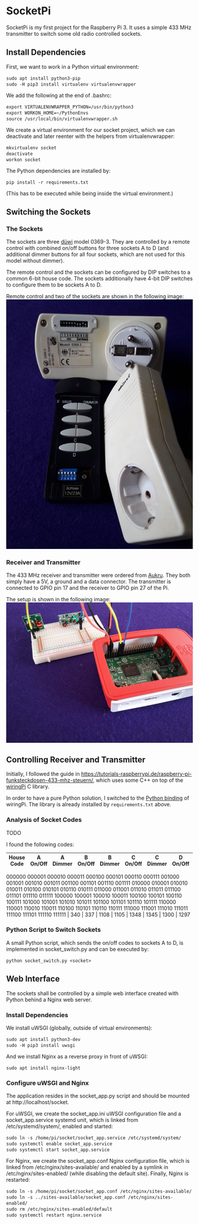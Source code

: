 # SocketPi
SocketPi is my first project for the Raspberry Pi 3.
It uses a simple 433 MHz transmitter to switch some old radio controlled
sockets.

## Install Dependencies
First, we want to work in a Python virtual environment:

    sudo apt install python3-pip
    sudo -H pip3 install virtualenv virtualenvwrapper

We add the following at the end of .bashrc:

    export VIRTUALENVWRAPPER_PYTHON=/usr/bin/python3
    export WORKON_HOME=~/PythonEnvs
    source /usr/local/bin/virtualenvwrapper.sh

We create a virtual environment for our socket project, which we can
deactivate and later reenter with the helpers from virtualenvwrapper:

    mkvirtualenv socket
    deactivate
    workon socket

The Python dependencies are installed by:

    pip install -r requirements.txt

(This has to be executed while being inside the virtual environment.)

## Switching the Sockets

### The Sockets
The sockets are three [düwi](https://de.wikipedia.org/wiki/Düwi) model 0369-3.
They are controlled by a remote control with combined on/off buttons for three
sockets A to D (and additional dimmer buttons for all four sockets, which are
not used for this model without dimmer).

The remote control and the sockets can be configured by DIP switches to a
common 6-bit house code.
The sockets additionally have 4-bit DIP switches to configure them to be sockets
A to D.

Remote control and two of the sockets are shown in the following image:
![Image of remote control and radio controlled socket](doc/sockets.jpg)

### Receiver and Transmitter
The 433 MHz receiver and transmitter were ordered from
[Aukru](https://aukru.com/en/home/39-aukru-3x-433-mhz-empfaenger-und-funk-sende-modul-einbrecher-alarm-433m-receiver-module.html).
They both simply have a 5V, a ground and a data connector.
The transmitter is connected to GPIO pin 17 and the receiver to GPIO pin 27
of the Pi.

The setup is shown in the following image:
![Image of Pi setup with 433 MHz receiver and transmitter](doc/setup.jpg)

## Controlling Receiver and Transmitter
Initially, I followed the guide in
https://tutorials-raspberrypi.de/raspberry-pi-funksteckdosen-433-mhz-steuern/,
which uses some C++ on top of the
[wiringPi](http://wiringpi.com/) C library.

In order to have a pure Python solution, I switched to the
[Python binding](https://github.com/WiringPi/WiringPi-Python) of wiringPi.
The library is already installed by `requirements.txt` above.

### Analysis of Socket Codes
TODO

I found the following codes:

House Code | A On/Off | A Dimmer | B On/Off | B Dimmer | C On/Off | C Dimmer | D On/Off | D Dimmer
-----------|----------|----------|----------|----------|----------|----------|----------|---------
000000
000001
000010
000011
000100
000101
000110
000111
001000
001001
001010
001011
001100
001101
001110
001111
010000
010001
010010
010011
010100
010101
010110
010111
011000
011001
011010
011011
011100
011101
011110
011111
100000
100001
100010
100011
100100
100101
100110
100111
101000
101001
101010
101011
101100
101101
101110
101111
110000
110001
110010
110011
110100
110101
110110
110111
111000
111001
111010
111011
111100
111101
111110
111111     | 340      | 337      | 1108     | 1105     | 1348     | 1345     | 1300     | 1297

### Python Script to Switch Sockets
A small Python script, which sends the on/off codes to sockets A to D,
is implemented in socket_switch.py and can be executed by:

    python socket_switch.py <socket>

## Web Interface
The sockets shall be controlled by a simple web interface created with
Python behind a Nginx web server.

### Install Dependencies
We install uWSGI (globally, outside of virtual environments):

    sudo apt install python3-dev
    sudo -H pip3 install uwsgi

And we install Nginx as a reverse proxy in front of uWSGI:

    sudo apt install nginx-light

### Configure uWSGI and Nginx
The application resides in the socket_app.py script and should be mounted at
http://localhost/socket.

For uWSGI, we create the socket_app.ini uWSGI configuration file and a
socket_app.service systemd unit, which is linked from /etc/systemd/system/,
enabled and started:

    sudo ln -s /home/pi/socket/socket_app.service /etc/systemd/system/
    sudo systemctl enable socket_app.service
    sudo systemctl start socket_app.service

For Nginx, we create the socket_app.conf Nginx configuration file, which is
linked from /etc/nginx/sites-available/ and enabled by a symlink in
/etc/nginx/sites-enabled/ (while disabling the default site).
Finally, Nginx is restarted:

    sudo ln -s /home/pi/socket/socket_app.conf /etc/nginx/sites-available/
    sudo ln -s ../sites-available/socket_app.conf /etc/nginx/sites-enabled/
    sudo rm /etc/nginx/sites-enabled/default
    sudo systemctl restart nginx.service
